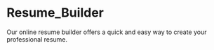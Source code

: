 # Resume_Builder
Our online resume builder offers a quick and easy way to create your professional resume.
